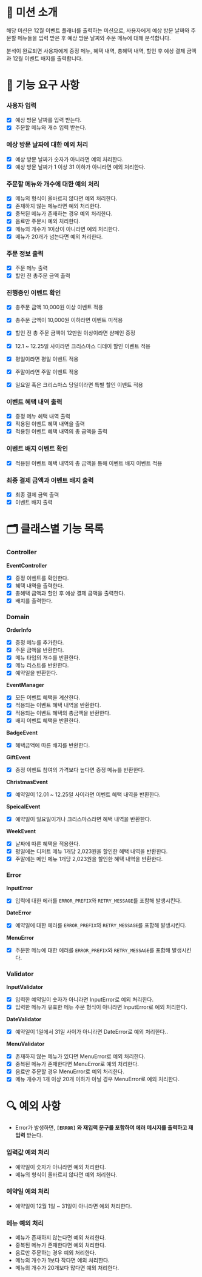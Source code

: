 # 🎄 미션 소개

해당 미션은 12월 이벤트 플래너를 출력하는 미션으로, 사용자에게 예상 방문 날짜와 주문할 메뉴들을 입력 받은 후 예상 방문 날짜와 주문 메뉴에 대해 분석합니다. <br />

분석이 완료되면 사용자에게 증정 메뉴, 혜택 내역, 총혜택 내역, 할인 후 예상 결제 금액과 12월 이벤트 배지를 출력합니다.

# 📜 기능 요구 사항

### 사용자 입력

- [x] 예상 방문 날짜를 입력 받는다.
- [x] 주문할 메뉴와 개수 입력 받는다.

### 예상 방문 날짜에 대한 예외 처리

- [x] 예상 방문 날짜가 숫자가 아니라면 예외 처리한다.
- [x] 예상 방문 날짜가 1 이상 31 이하가 아니라면 예외 처리한다.

### 주문할 메뉴와 개수에 대한 예외 처리

- [x] 메뉴의 형식이 올바르지 않다면 예외 처리한다.
- [x] 존재하지 않는 메뉴라면 예외 처리한다.
- [x] 중복된 메뉴가 존재하는 경우 예외 처리한다.
- [x] 음료만 주문시 예외 처리한다.
- [x] 메뉴의 개수가 1이상이 아니라면 예외 처리한다.
- [x] 메뉴가 20개가 넘는다면 예외 처리한다.

### 주문 정보 출력

- [x] 주문 메뉴 출력
- [x] 할인 전 총주문 금액 출력

### 진행중인 이벤트 확인

- [x] 총주문 금액 10,000원 이상 이벤트 적용
- [x] 총주문 금액이 10,000원 이하라면 이벤트 미적용

- [x] 할인 전 총 주문 금액이 12만원 이상이라면 샴페인 증정
- [x] 12.1 ~ 12.25일 사이라면 크리스마스 디데이 할인 이벤트 적용
- [x] 평일이라면 평일 이벤트 적용
- [x] 주말이라면 주말 이벤트 적용
- [x] 일요일 혹은 크리스마스 당일이라면 특별 할인 이벤트 적용

### 이벤트 혜택 내역 출력

- [x] 증정 메뉴 혜택 내역 출력
- [x] 적용된 이벤트 혜택 내역을 출력
- [x] 적용된 이벤트 혜택 내역의 총 금액을 출력

### 이벤트 배지 이벤트 확인

- [x] 적용된 이벤트 혜택 내역의 총 금액을 통해 이벤트 배지 이벤트 적용

### 최종 결제 금액과 이벤트 배지 출력

- [x] 최종 결제 금액 출력
- [x] 이벤트 배지 출력

# 🗂️ 클래스별 기능 목록

### Controller

**EventController**

- [x] 증정 이벤트를 확인한다.
- [x] 혜택 내역을 출력한다.
- [x] 총혜택 금액과 할인 후 예상 결제 금액을 출력한다.
- [x] 배지를 출력한다.

### Domain

**OrderInfo**

- [x] 증정 메뉴를 추가한다.
- [x] 주문 금액을 반환한다.
- [x] 메뉴 타입의 개수를 반환한다.
- [x] 메뉴 리스트를 반환한다.
- [x] 예약일을 반환한다.

**EventManager**

- [x] 모든 이벤트 혜택을 계산한다.
- [x] 적용되는 이벤트 혜택 내역을 반환한다.
- [x] 적용되는 이벤트 혜택의 총금액을 반환한다.
- [x] 배지 이벤트 혜택을 반환한다.

**BadgeEvent**

- [x] 혜택금액에 따른 배지를 반환한다.

**GiftEvent**

- [x] 증정 이벤트 참여의 가격보다 높다면 증정 메뉴를 반환한다.

**ChristmasEvent**

- [x] 예약일이 12.01 ~ 12.25일 사이라면 이벤트 혜택 내역을 반환한다.

**SpeicalEvent**

- [x] 예약일이 일요일이거나 크리스마스라면 혜택 내역을 반환한다.

**WeekEvent**

- [x] 날짜에 따른 혜택을 적용한다.
- [x] 평일에는 디저트 메뉴 1개당 2,023원을 할인한 혜택 내역을 반환한다.
- [x] 주말에는 메인 메뉴 1개당 2,023원을 할인한 혜택 내역을 반환한다.

### Error

**InputError**

- [x] 입력에 대한 에러를 `ERROR_PREFIX`와 `RETRY_MESSAGE`를 포함해 발생시킨다.

**DateError**

- [x] 예약일에 대한 에러를 `ERROR_PREFIX`와 `RETRY_MESSAGE`를 포함해 발생시킨다.

**MenuError**

- [x] 주문한 메뉴에 대한 에러를 `ERROR_PREFIX`와 `RETRY_MESSAGE`를 포함해 발생시킨다.

### Validator

**InputValidator**

- [x] 입력한 예약일이 숫자가 아니라면 InputError로 예외 처리한다.
- [x] 입력한 메뉴가 유효한 메뉴 주문 형식이 아니라면 InputError로 예외 처리한다.

**DateValidator**

- [x] 예약일이 1일에서 31일 사이가 아니라면 DateError로 예외 처리한다..

**MenuValidator**

- [x] 존재하지 않는 메뉴가 있다면 MenuError로 예외 처리한다.
- [x] 중복된 메뉴가 존재한다면 MenuError로 예외 처리한다.
- [x] 음료만 주문할 경우 MenuError로 예외 처리한다.
- [x] 메뉴 개수가 1개 이상 20개 이하가 아닐 경우 MenuError로 예외 처리한다.

# 🔍 예외 사항

- Error가 발생하면, **`[ERROR]` 와 재입력 문구를 포함하여 에러 메시지를 출력하고 재입력** 받는다.

### 입력값 예외 처리

- 예약일이 숫자가 아니라면 예외 처리한다.
- 메뉴의 형식이 올바르지 않다면 예외 처리한다.

### 예약일 예외 처리

- 예약일이 12월 1일 ~ 31일이 아니라면 예외 처리한다.

### 메뉴 예외 처리

- 메뉴가 존재하지 않는다면 예외 처리한다.
- 중복된 메뉴가 존재한다면 예외 처리한다.
- 음료만 주문하는 경우 예외 처리한다.
- 메뉴의 개수가 1보다 작다면 예외 처리한다.
- 메뉴의 개수가 20개보다 많다면 예외 처리한다.
